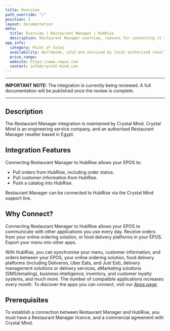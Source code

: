 ```yaml
---
title: Overview
path_override: "/"
position: 1
layout: documentation
meta:
  title: Overview | Restaurant Manager | HubRise
  description: Restaurant Manager overview, reasons for connecting it to HubRise and summary of integrated features. Synchronise data between your EPOS and your apps.
app_info:
  category: Point of Sales
  availability: Worldwide, sold and serviced by local authorized resellers.
  price_range:
  website: https://www.rmpos.com
  contact: info@crystal-mind.com
---
```


---

**IMPORTANT NOTE:** The integration is currently being reviewed. A full documentation will be published once the review is complete.

---

## Description

The Restaurant Manager integration is maintained by Crystal Mind. Crystal Mind is an engineering service company, and an authorised Restaurant Manager reseller based in Egypt.

## Integration Features

Connecting Restaurant Manager to HubRise allows your EPOS to:

- Pull orders from HubRise, including order status.
- Pull customer information from HubRise.
- Push a catalog into HubRise.

Restaurant Manager can be connected to HubRise via the Crystal Mind support line.

## Why Connect?

Connecting Restaurant Manager to HubRise allows your EPOS to communicate with other applications you use every day. Receive orders from your online ordering solution, or food delivery platforms in your EPOS. Export your menu into other apps.

With HubRise, you can synchronise your menu, customer information, and orders between your EPOS, your online ordering solution, food delivery platforms (including Deliveroo, Uber Eats, and Just Eat), delivery management solutions or delivery services, eMarketing solutions (SMS/emailing), business intelligence, inventory, and customer loyalty systems, and much more. The number of compatible applications increases every month. To discover the apps you can connect, visit our [Apps page](/apps).

## Prerequisites

To establish a connection between Restaurant Manager and HubRise, you must have a Restaurant Manager licence, and a commercial agreement with Crystal Mind.
